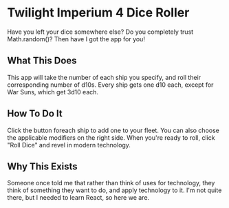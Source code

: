 Twilight Imperium 4 Dice Roller
=
Have you left your dice somewhere else? Do you completely trust Math.random()? Then have I got the app for you!

What This Does
-
This app will take the number of each ship you specify, and roll their corresponding number of d10s. Every ship gets one d10 each, except for War Suns, which  get 3d10 each. 

How To Do It
-
Click the button foreach ship to add one to your fleet. You can also choose the applicable modifiers on the right side. When you're ready to roll, click "Roll Dice" and revel in modern technology. 

Why This Exists
-
Someone once told me that rather than think of uses for technology, they think of something they want to do, and apply technology to it. I'm not quite there, but I needed to learn React, so here we are. 

